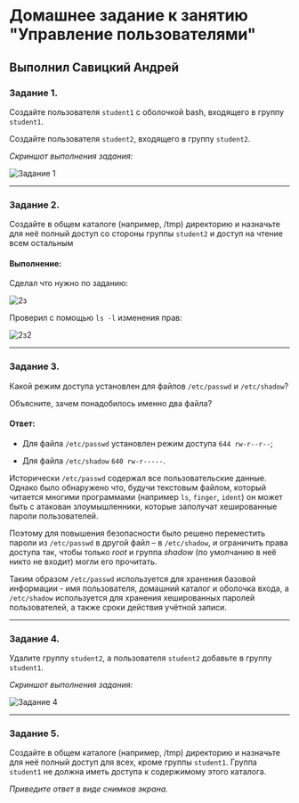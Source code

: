 # Домашнее задание к занятию "Управление пользователями"

## Выполнил Савицкий Андрей

### Задание 1.

Создайте пользователя `student1` с оболочкой bash, входящего в группу `student1`.

Создайте пользователя `student2`, входящего в группу `student2`.

*Скриншот выполнения задания:*

![Задание 1](https://github.com/user-attachments/assets/aad74401-db9b-45ee-91e9-45d049c5fe61)


------

### Задание 2.

Создайте в общем каталоге (например, /tmp) директорию и назначьте для неё полный доступ со стороны группы `student2` и доступ на чтение всем остальным

#### Выполнение:

Сделал что нужно по заданию: 

![2з](https://github.com/user-attachments/assets/03e5b1ac-ad1a-4386-9129-96d32b2d878a)



Проверил с помощью `ls -l` изменения прав:

![2з2](https://github.com/user-attachments/assets/e9a48bdf-8c43-4bfa-8a6f-73966a41d625)

------

### Задание 3.

Какой режим доступа установлен для файлов `/etc/passwd` и `/etc/shadow`?

Объясните, зачем понадобилось именно два файла?

#### Ответ:

* Для файла `/etc/passwd` установлен режим доступа `644 rw-r--r--`; 

* Для файла `/etc/shadow` `640 rw-r-----`. 

Исторически `/etc/passwd` содержал все пользовательские данные. Однако было обнаружено что, будучи текстовым файлом, который читается многими программами (например `ls`, `finger`, `ident`) он может быть с атакован злоумышленники, которые заполучат хешированные пароли пользователей. 

Поэтому для повышения безопасности было решено переместить пароли из `/etc/passwd` в другой файл – в `/etc/shadow`, и ограничить права доступа так, чтобы только *root* и группа *shadow* (по умолчанию в неё никто не входит) могли его прочитать.  

Таким образом `/etc/passwd` используется для хранения базовой информации - имя пользователя, домашний каталог и оболочка входа, а `/etc/shadow` используется для хранения хешированных паролей пользователей, а также сроки действия учётной записи. 

------

### Задание 4.

Удалите группу `student2`, а пользователя `student2` добавьте в группу `student1`.

*Скриншот выполнения задания:*

![Задание 4](https://github.com/user-attachments/assets/bf39b4d0-d3aa-4039-bce2-c35e91529597)

---

### Задание 5.

Создайте в общем каталоге (например, /tmp) директорию и назначьте для неё полный доступ для всех, кроме группы `student1`.  Группа `student1` не должна иметь доступа к содержимому этого каталога.

*Приведите ответ в виде снимков экрана.*
